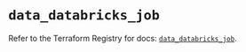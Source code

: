 # `data_databricks_job`

Refer to the Terraform Registry for docs: [`data_databricks_job`](https://registry.terraform.io/providers/databricks/databricks/1.56.0/docs/data-sources/job).
